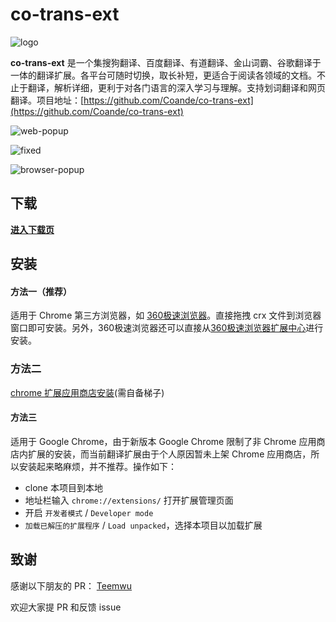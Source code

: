 # co-trans-ext
![logo](https://i.loli.net/2019/04/22/5cbd80f8da40b.png)

**co-trans-ext** 是一个集搜狗翻译、百度翻译、有道翻译、金山词霸、谷歌翻译于一体的翻译扩展。各平台可随时切换，取长补短，更适合于阅读各领域的文档。不止于翻译，解析详细，更利于对各门语言的深入学习与理解。支持划词翻译和网页翻译。项目地址：[https://github.com/Coande/co-trans-ext](https://github.com/Coande/co-trans-ext)


![web-popup](https://i.loli.net/2019/04/22/5cbd53632042a.gif)

![fixed](https://i.loli.net/2019/05/16/5cdd2ec1c5f7f57594.gif)

![browser-popup](https://i.loli.net/2019/04/22/5cbd536355514.gif)


## 下载

[**进入下载页**](https://github.com/Coande/co-trans-ext/releases/)

## 安装

#### 方法一（推荐）
适用于 Chrome 第三方浏览器，如 [360极速浏览器](https://browser.360.cn/ee/)。直接拖拽 crx 文件到浏览器窗口即可安装。另外，360极速浏览器还可以直接从[360极速浏览器扩展中心](https://ext.chrome.360.cn/webstore/detail/keigenoolicjcehlbpjcfhdjdmaochie)进行安装。

### 方法二
[chrome 扩展应用商店安装](https://chrome.google.com/webstore/detail/co-trans-ext-%E7%BF%BB%E8%AF%91%E5%B7%A5%E5%85%B7/ncfklglegjceemdfaiblepihhlkoafge?utm_source=chrome-ntp-icon)(需自备梯子)

#### 方法三
适用于 Google Chrome，由于新版本 Google Chrome 限制了非 Chrome 应用商店内扩展的安装，而当前翻译扩展由于个人原因暂未上架 Chrome 应用商店，所以安装起来略麻烦，并不推荐。操作如下：

- clone 本项目到本地
- 地址栏输入 `chrome://extensions/` 打开扩展管理页面
- 开启 `开发者模式` / `Developer mode`
- `加载已解压的扩展程序` / `Load unpacked`，选择本项目以加载扩展


## 致谢

感谢以下朋友的 PR：
[Teemwu](https://github.com/Teemwu)

欢迎大家提 PR 和反馈 issue
